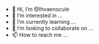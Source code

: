 - 👋 Hi, I’m @Ihvaenocule
- 👀 I’m interested in ...
- 🌱 I’m currently learning ...
- 💞️ I’m looking to collaborate on ...
- 📫 How to reach me ...

<!---
Ihvaenocule/Ihvaenocule is a ✨ special ✨ repository because its `README.md` (this file) appears on your GitHub profile.
You can click the Preview link to take a look at your changes.
--->
